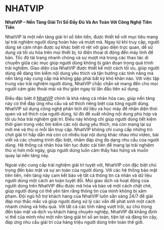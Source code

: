 # NHATVIP

**NhatVIP – Nền Tảng Giải Trí Số Đầy Đủ Và An Toàn Với Công Nghệ Tiên Tiến**

NhatVIP là một nền tảng giải trí số tiên tiến, được thiết kế với mục tiêu mang lại trải nghiệm người dùng hoàn hảo và mượt mà. Ngay từ khi truy cập, người dùng sẽ cảm nhận được sự khác biệt rõ rệt với giao diện trực quan, dễ sử dụng và tối ưu hóa trên mọi thiết bị, từ điện thoại di động đến máy tính để bàn. Tốc độ tải trang nhanh chóng và sự mượt mà trong các thao tác di chuyển giữa các mục giúp người dùng không bị gián đoạn trong quá trình trải nghiệm. Giao diện của NhatVIP được thiết kế một cách tối ưu, giúp người dùng dễ dàng tìm kiếm nội dung yêu thích và tận hưởng các tính năng mà nền tảng này cung cấp mà không gặp phải bất kỳ khó khăn nào. Với việc tập trung vào trải nghiệm người dùng, NhatVIP chắc chắn sẽ mang đến cho mọi người cảm giác thoải mái và thư giãn ngay từ lần đầu tiên sử dụng.

Điều đặc biệt ở <a href="https://nhatvip-online.com">NhatVIP</a> chính là khả năng cá nhân hóa cao, giúp nền tảng này có thể đáp ứng nhu cầu và sở thích riêng biệt của từng người dùng. NhatVIP sử dụng công nghệ phân tích dữ liệu và học máy để nhận diện thói quen và sở thích của người dùng, từ đó đề xuất những nội dung phù hợp và tối ưu hóa trải nghiệm giải trí. Điều này không chỉ giúp người dùng tiết kiệm thời gian trong việc tìm kiếm các nội dung yêu thích, mà còn mang lại sự mới mẻ và thú vị mỗi lần truy cập. NhatVIP không chỉ cung cấp những trò chơi giải trí hấp dẫn mà còn có nhiều loại nội dung khác nhau như video, bài viết và các chương trình đặc biệt, nhằm đáp ứng đa dạng nhu cầu của người dùng. Hệ thống cá nhân hóa liên tục được cải tiến để mang lại trải nghiệm thú vị hơn mỗi ngày, giúp người dùng luôn cảm thấy hào hứng và muốn quay lại nền tảng này.

Ngoài việc cung cấp trải nghiệm giải trí tuyệt vời, NhatVIP còn đặc biệt chú trọng đến bảo mật và sự an toàn của người dùng. Với các hệ thống bảo mật tiên tiến, nền tảng này cam kết bảo vệ tất cả thông tin cá nhân và dữ liệu người dùng một cách an toàn tuyệt đối. Mọi giao dịch và hoạt động của người dùng trên NhatVIP đều được mã hóa và bảo vệ một cách chặt chẽ, giúp người dùng có thể yên tâm rằng thông tin của mình không bị xâm phạm. Đội ngũ hỗ trợ khách hàng của NhatVIP luôn sẵn sàng 24/7 để giải đáp mọi thắc mắc và giúp người dùng xử lý các vấn đề phát sinh một cách nhanh chóng và hiệu quả. Với tất cả các tính năng vượt trội, sự chú trọng đến bảo mật và dịch vụ khách hàng chuyên nghiệp, NhatVIP đã khẳng định vị thế của mình như một nền tảng giải trí số an toàn, tiện lợi và đáng tin cậy, đáp ứng nhu cầu giải trí của hàng triệu người dùng trên toàn thế giới.
